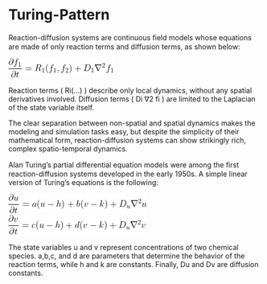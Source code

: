 # Turing-Pattern

Reaction-diffusion systems are continuous ﬁeld models whose equations are made of only reaction terms and diffusion terms, as shown below:

![alt text](https://github.com/iucimea/Turing-Pattern/blob/main/Images/CodeCogsEqn.gif)


Reaction terms ( Ri(...) ) describe only local dynamics, without any spatial derivatives involved. 
Diffusion terms ( Di ∇2 fi ) are limited to the Laplacian of the state variable itself. 


The clear separation between non-spatial and spatial dynamics makes the modeling and simulation tasks easy, 
but despite the simplicity of their mathematical form, reaction-diffusion systems can show strikingly rich, 
complex spatio-temporal dynamics. 

Alan Turing’s partial differential equation models were among the ﬁrst reaction-diffusion systems developed in the early 1950s. 
A simple linear version of Turing’s equations is the following:

![alt text](https://github.com/iucimea/Turing-Pattern/blob/main/Images/CodeCogsEqn%20(1).gif)
![alt text](https://github.com/iucimea/Turing-Pattern/blob/main/Images/CodeCogsEqn%20(2).gif)

The state variables  u  and  v  represent concentrations of two chemical species.
a,b,c,  and  d  are parameters that determine the behavior of the reaction terms, while  h  and  k  are constants. 
Finally,  Du  and  Dv  are diffusion constants.

